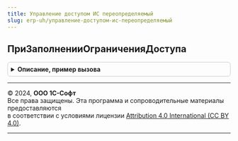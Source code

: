 ```yaml
---
title: Управление доступом ИС переопределяемый
slug: erp-uh/управление-доступом-ис-переопределяемый
---
```



## ПриЗаполненииОграниченияДоступа
<details style="margin: 1em 0; padding: 0.5em; border: 1px solid #ccc; border-radius: 6px;">

<summary style="font-weight: bold; cursor: pointer;">Описание, пример вызова</summary>

```bsl

// Одноименная процедура для заполнения текста органичения подсистемы БСП Управление доступом
// См. УправлениеДоступомПереопределяемый.ПриЗаполненииОграниченияДоступа.
//
// Параметры:
// 	МетаданныеОбъекта - ОбъектМетаданных - метаданные вызывающего объекта.
// 	Ограничение - Структура - Структура ограничения:
// 	 * Текст - Строка - Текст ограничения.
//
Процедура ПриЗаполненииОграниченияДоступа(МетаданныеОбъекта, Ограничение) Экспорт
```

Пример вызова
```bsl
УправлениеДоступомИСПереопределяемый.ПриЗаполненииОграниченияДоступа(МетаданныеОбъекта, Ограничение) 
```
</details>

---

© 2024, **ООО 1С-Софт**  
Все права защищены. Эта программа и сопроводительные материалы предоставляются  
в соответствии с условиями лицензии [Attribution 4.0 International (CC BY 4.0)](https://creativecommons.org/licenses/by/4.0/legalcode).

---
